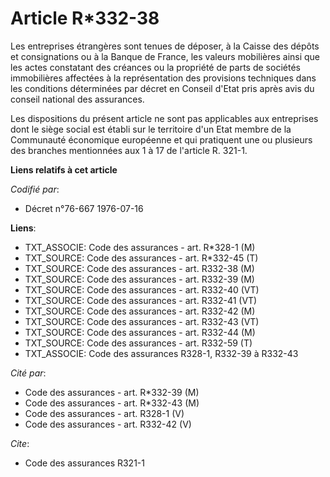 # Article R*332-38

Les entreprises étrangères sont tenues de déposer, à la Caisse des dépôts et consignations ou à la Banque de France, les
valeurs mobilières ainsi que les actes constatant des créances ou la propriété de parts de sociétés immobilières affectées à
la représentation des provisions techniques dans les conditions déterminées par décret en Conseil d'Etat pris après avis du
conseil national des assurances.

Les dispositions du présent article ne sont pas applicables aux entreprises dont le siège social est établi sur le territoire
d'un Etat membre de la Communauté économique européenne et qui pratiquent une ou plusieurs des branches mentionnées aux 1 à
17 de l'article R. 321-1.

**Liens relatifs à cet article**

_Codifié par_:

  - Décret n°76-667 1976-07-16

**Liens**:

  - TXT_ASSOCIE: Code des assurances - art. R*328-1 (M)
  - TXT_SOURCE: Code des assurances - art. R*332-45 (T)
  - TXT_SOURCE: Code des assurances - art. R332-38 (M)
  - TXT_SOURCE: Code des assurances - art. R332-39 (M)
  - TXT_SOURCE: Code des assurances - art. R332-40 (VT)
  - TXT_SOURCE: Code des assurances - art. R332-41 (VT)
  - TXT_SOURCE: Code des assurances - art. R332-42 (M)
  - TXT_SOURCE: Code des assurances - art. R332-43 (VT)
  - TXT_SOURCE: Code des assurances - art. R332-44 (M)
  - TXT_SOURCE: Code des assurances - art. R332-59 (T)
  - TXT_ASSOCIE: Code des assurances R328-1, R332-39 à R332-43

_Cité par_:

  - Code des assurances - art. R*332-39 (M)
  - Code des assurances - art. R*332-43 (M)
  - Code des assurances - art. R328-1 (V)
  - Code des assurances - art. R332-42 (V)

_Cite_:

  - Code des assurances R321-1
